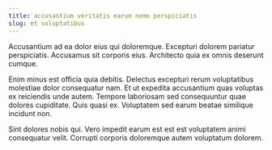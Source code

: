 ```yaml
---
title: accusantium veritatis earum nemo perspiciatis
slug: et voluptatibus
---
```


Accusantium ad ea dolor eius qui doloremque. Excepturi dolorem pariatur perspiciatis. Accusamus sit corporis eius. Architecto quia ex omnis deserunt cumque.

Enim minus est officia quia debitis. Delectus excepturi rerum voluptatibus molestiae dolor consequatur nam. Et ut expedita accusantium quas voluptas ex reiciendis unde autem. Tempore laboriosam sed consequuntur quae dolores cupiditate. Quis quasi ex. Voluptatem sed earum beatae similique incidunt non.

Sint dolores nobis qui. Vero impedit earum est est est voluptatem animi consequatur velit. Corrupti corporis doloremque autem voluptatum dolorem.

